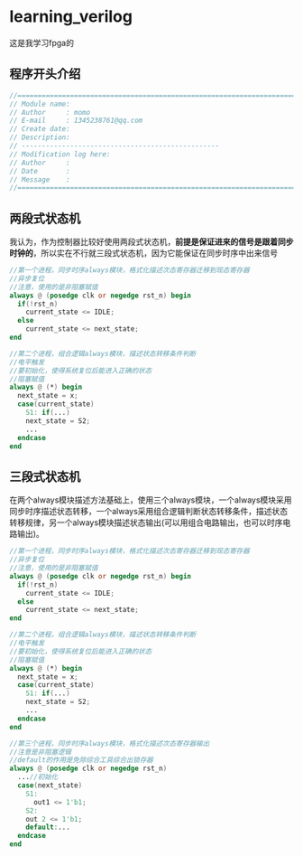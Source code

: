 # learning_verilog

这是我学习fpga的

## 程序开头介绍

```verilog
//==============================================================================
// Module name:
// Author     : momo
// E-mail     : 1345238761@qq.com
// Create date:
// Description:
// -------------------------------------------------
// Modification log here:
// Author     :
// Date       :
// Message    :
//==============================================================================
```

## 两段式状态机

我认为，作为控制器比较好使用两段式状态机，**前提是保证进来的信号是跟着同步时钟的**，所以实在不行就三段式状态机，因为它能保证在同步时序中出来信号

```verilog
//第一个进程，同步时序always模块，格式化描述次态寄存器迁移到现态寄存器
//异步复位
//注意，使用的是非阻塞赋值
always @ (posedge clk or negedge rst_n) begin
  if(!rst_n)
    current_state <= IDLE;
  else
    current_state <= next_state;
end

//第二个进程，组合逻辑always模块，描述状态转移条件判断
//电平触发
//要初始化，使得系统复位后能进入正确的状态
//阻塞赋值
always @ (*) begin
  next_state = x;
  case(current_state)
    S1: if(...)
    next_state = S2;
    ...
  endcase
end

```

## 三段式状态机

在两个always模块描述方法基础上，使用三个always模块，一个always模块采用同步时序描述状态转移，一个always采用组合逻辑判断状态转移条件，描述状态转移规律，另一个always模块描述状态输出(可以用组合电路输出，也可以时序电路输出)。

```verilog
//第一个进程，同步时序always模块，格式化描述次态寄存器迁移到现态寄存器
//异步复位
//注意，使用的是非阻塞赋值
always @ (posedge clk or negedge rst_n) begin
  if(!rst_n)
    current_state <= IDLE;
  else
    current_state <= next_state;
end

//第二个进程，组合逻辑always模块，描述状态转移条件判断
//电平触发
//要初始化，使得系统复位后能进入正确的状态
//阻塞赋值
always @ (*) begin
  next_state = x;
  case(current_state)
    S1: if(...)
    next_state = S2;
    ...
  endcase
end

//第三个进程，同步时序always模块，格式化描述次态寄存器输出
//注意是非阻塞逻辑
//default的作用是免除综合工具综合出锁存器
always @ (posedge clk or negedge rst_n)
  ...//初始化
  case(next_state)
    S1:
      out1 <= 1'b1;
    S2:
    out 2 <= 1'b1;
    default:...
  endcase
end

```

